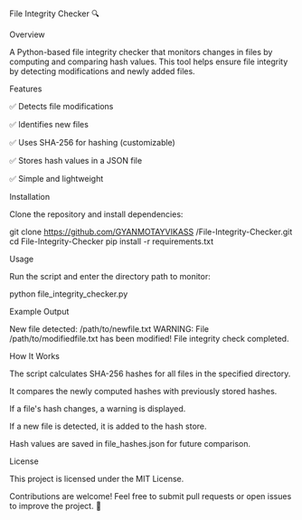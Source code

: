 File Integrity Checker 🔍

Overview

A Python-based file integrity checker that monitors changes in files by computing and comparing hash values. This tool helps ensure file integrity by detecting modifications and newly added files.

Features

✅ Detects file modifications

✅ Identifies new files

✅ Uses SHA-256 for hashing (customizable)

✅ Stores hash values in a JSON file

✅ Simple and lightweight

Installation

Clone the repository and install dependencies:

git clone https://github.com/GYANMOTAYVIKASS
/File-Integrity-Checker.git
cd File-Integrity-Checker
pip install -r requirements.txt

Usage

Run the script and enter the directory path to monitor:

python file_integrity_checker.py

Example Output

New file detected: /path/to/newfile.txt
WARNING: File /path/to/modifiedfile.txt has been modified!
File integrity check completed.

How It Works

The script calculates SHA-256 hashes for all files in the specified directory.

It compares the newly computed hashes with previously stored hashes.

If a file's hash changes, a warning is displayed.

If a new file is detected, it is added to the hash store.

Hash values are saved in file_hashes.json for future comparison.

License

This project is licensed under the MIT License.

Contributions are welcome! Feel free to submit pull requests or open issues to improve the project. 🚀

